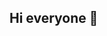 ## Hi everyone 👋

<!--
**LeMages/LeMages** is a ✨ _special_ ✨ repository because its `README.md` (this file) appears on your GitHub profile.

Here are some ideas to get you started:

- 🔭 I’m currently working on Brie, an AI designed to predict the price of a cryptocurrency
- 🌱 I’m currently learning ...
- 👯 I’m looking to collaborate on ...
- 🤔 I’m looking for help with ...
- 💬 Ask me about ...
- 📫 How to reach me: loiccupif@gmail.com
- 😄 Pronouns: ...
- ⚡ Fun fact: ...
-->
